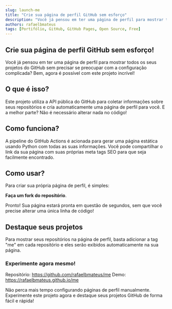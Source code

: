 ```yaml
---
slug: launch-me
title: "Crie sua página de perfil GitHub sem esforço"
description: "Você já pensou em ter uma página de perfil para mostrar todos os seus projetos do GitHub sem precisar se preocupar com a configuração complicada? Bem, agora é possível com este projeto incrível!"
authors: rafaelbmateus
tags: [Portifólio, GitHub, GitHub Pages, Open Source, Free]
---
```


## Crie sua página de perfil GitHub sem esforço!

Você já pensou em ter uma página de perfil para mostrar todos os seus projetos do GitHub sem precisar
se preocupar com a configuração complicada? Bem, agora é possível com este projeto incrível!

## O que é isso?

Este projeto utiliza a API pública do GitHub para coletar informações sobre seus repositórios e
cria automaticamente uma página de perfil para você. E a melhor parte? Não é necessário alterar nada no código!

## Como funciona?

A pipeline do GitHub Actions é acionada para gerar uma página estática usando Python com todas as suas informações.
Você pode compartilhar o link da sua página com suas próprias meta tags SEO para que seja facilmente encontrado.

## Como usar?

Para criar sua própria página de perfil, é simples:

<b>Faça um fork do repositório</b>.

Pronto! Sua página estará pronta em questão de segundos, sem que você precise alterar uma única linha de código!

## Destaque seus projetos

Para mostrar seus repositórios na página de perfil, basta adicionar a tag "me" em cada repositório
e eles serão exibidos automaticamente na sua página.

### Experimente agora mesmo!

Repositório: https://github.com/rafaelbmateus/me
Demo: https://rafaelbmateus.github.io/me

Não perca mais tempo configurando páginas de perfil manualmente.
Experimente este projeto agora e destaque seus projetos GitHub de forma fácil e rápida!
